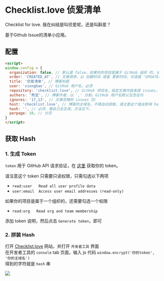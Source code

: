 # Checklist.love 侦爱清单
Checklist for love. 我在纠结是叫侦爱呢，还是叫斟爱？

基于Github Issue的清单小应用。

## 配置
```html
<script>
window.config = {
  organization: false, // 默认是 false，如果你的项目是属于 GitHub 组织 的，请设置为 true
  order: 'CREATED_AT', // 文章排序，以 创建时间 或者 更新时间，可选值 'UPDATED_AT'，'CREATED_AT'
  title: '侦爱清单', // 博客标题
  user: 'xiongbao', // GitHub 用户名，必须
  repository: 'checklist.love', // GitHub 项目名，指定文章内容来源 issues，必须
  authors: '熊宝', // 博客作者，以 ',' 分割，GitHub 用户名默认包含在内
  ignores: '17,13', // 文章忽略的 issues ID
  host: 'checklist.love', // 博客的主域名，不填自动获取，请注意这个值会影响 hash 的值
  hash: '', // 必须，需自己去生成，方法见下。
  perpage: 10, // 分页
}
</script>
```
## 获取 Hash
### 1. 生成 Token
`token` 用于 GitHub API 请求验证，在 [这里](https://github.com/settings/tokens/new) 获取你的 token。

请注意这个 token 只需要只读权限，只需勾选以下两项

- `read:user   Read all user profile data`
- `user:email  Access user email addresses (read-only)`

如果你的项目是属于一个组织的，还需要勾选一个权限

- `read:org   Read org and team membership`

添加 token 说明，然后点击 `Generate token`，即可
### 2. 拼装 Hash
打开 [Checklist.love](https://checklist.love/) 网站，并打开 `开发者工具` 界面  
在开发者工具的 `console` tab 页面，输入 js 代码 `window.encrypt('你的token', '你的主域名')`  
得到的字符就是 `hash` 串

![](https://codimg.cn/images/2020-4-28/3f8b7c9dbf5745c62a4d88396284dd1b.png)
